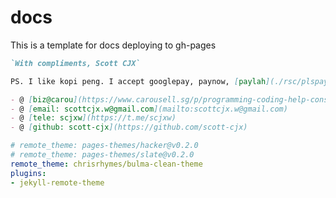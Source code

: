 # docs

This is a template for docs deploying to gh-pages

<!-- MARKDOWN-AUTO-DOCS:START (CODE:src=./template-header.md) -->
<!-- The below code snippet is automatically added from ./template-header.md -->
```md
`With compliments, Scott CJX`

PS. I like kopi peng. I accept googlepay, paynow, [paylah](./rsc/plspaylahme.jpg)

- @ [biz@carou](https://www.carousell.sg/p/programming-coding-help-consultation-1196819850/)
- @ [email: scottcjx.w@gmail.com](mailto:scottcjx.w@gmail.com)
- @ [tele: scjxw](https://t.me/scjxw)
- @ [github: scott-cjx](https://github.com/scott-cjx)
```
<!-- MARKDOWN-AUTO-DOCS:END -->

<!-- MARKDOWN-AUTO-DOCS:START (CODE:src=./_config.yml) -->
<!-- The below code snippet is automatically added from ./_config.yml -->
```yml
# remote_theme: pages-themes/hacker@v0.2.0
# remote_theme: pages-themes/slate@v0.2.0
remote_theme: chrisrhymes/bulma-clean-theme
plugins:
- jekyll-remote-theme
```
<!-- MARKDOWN-AUTO-DOCS:END -->
